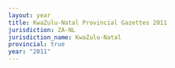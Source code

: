 ```yaml
---
layout: year
title: KwaZulu-Natal Provincial Gazettes 2011
jurisdiction: ZA-NL
jurisdiction_name: KwaZulu-Natal
provincial: true
year: "2011"
---
```

